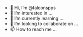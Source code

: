 - 👋 Hi, I’m @falconspps
- 👀 I’m interested in ...
- 🌱 I’m currently learning ...
- 💞️ I’m looking to collaborate on ...
- 📫 How to reach me ...

<!---
falconspps/falconspps is a ✨ special ✨ repository because its `README.md` (this file) appears on your GitHub profile.
You can click the Preview link to take a look at your changes.
--->
